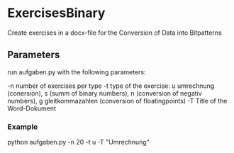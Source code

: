 # ExercisesBinary
Create exercises in a docx-file for the Conversion of Data into Bitpatterns


## Parameters
run aufgaben.py with the following parameters:

-n  number of exercises per type
-t  type of the exercise:  u umrechnung (conersion), s (summ of binary numbers), n (conversion of negativ numbers), g gleitkommazahlen (conversion of floatingpoints)
-T  Title of the Word-Dokument

### Example


python aufgaben.py -n 20 -t u -T "Umrechnung"
